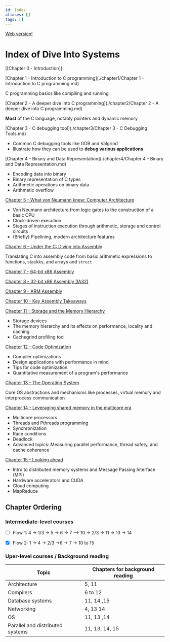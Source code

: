 ```yaml
---
id: Index
aliases: []
tags: []
---
```


[Web version!](https://diveintosystems.org/)

# Index of Dive Into Systems

[[Chapter 0 - Introduction]]

[Chapter 1 - Introduction to C programming](./chapter1/Chapter 1 - Introduction to C programming.md)

C programming basics like compiling and running

[Chapter 2 - A deeper dive into C programming](./chapter2/Chapter 2 - A deeper dive into C programming.md)

**Most** of the C language, notably pointers and dynamic memory

[Chapter 3 - C debugging tool](./chapter3/Chapter 3 - C Debugging Tools.md)

- Common C debugging tools like GDB and Valgrind
- Illustrate how they can be used to **debug various applications**

[Chapter 4 - Binary and Data Representation](./chapter4/Chapter 4 - Binary and Data Representation.md)

- Encoding data into binary
- Binary representation of C types
- Arithmetic operations on binary data
- Arithmetic overflow

[Chapter 5 - What von Neumann knew: Computer Architecture](url)

- Von Neumann architecture from logic gates to the construction of a basic CPU
- Clock-driven execution
- Stages of instruction execution through arithmetic, storage and control circuits
- (Briefly) Pipelining, modern architecture features

[Chapter 6 - Under the C: Diving into Assembly](url)

Translating C into assembly code from basic arithmetic expressions to functions, stackks, and arrays and `struct`

[Chapter 7 - 64-bit x86 Assembly](url)

[Chapter 8 - 32-bit x86 Assembly (IA32)](url)

[Chapter 9 - ARM Assembly](url)

[Chapter 10 - Key Assembly Takeaways](url)

[Chapter 11 - Storage and the Memory Hierarchy](url)

- Storage devices
- The memory hierarchy and its effects on performance, locality and caching
- Cachegrind profiling tool

[Chapter 12 - Code Optimization](url)

- Compiler optimizations
- Design applications with performance in mind
- Tips for code optimization
- Quantitative measurement of a program's performance

[Chapter 13 - The Operating System](url)

Core OS abstractions and mechanisms like processes, virtual memory and interprocess communication

[Chapter 14 - Leveraging shared memory in the multicore era](url)

- Multicore processors
- Threads and Pthreads programming
- Synchronization
- Race conditions
- Deadlock
- Advanced topics: Measuring parallel performance, thread safety, and cache coherence

[Chapter 15 - Looking ahead](url)

- Intro to distributed memory systems and Message Passing Interface (MPI)
- Hardware accelerators and CUDA
- Cloud computing
- MapReduce

## Chapter Ordering

### Intermediate-level courses

- [ ] Flow 1: 4 -> 1/3 -> 5 -> 6 -> 7 --> 10 -> 2/3 -> 11 -> 13 -> 14

- [x] Flow 2: 1 -> 4 -> 2/3 ->6 -> 7 -> 10 to 15

### Uper-level courses / Background reading

| Topic                            | Chapters for background reading |
| -------------------------------- | ------------------------------- |
| Architecture                     | 5, 11                           |
| Compilers                        | 6 to 12                         |
| Database systems                 | 11, 14 ,15                      |
| Networking                       | 4, 13 14                        |
| OS                               | 11, 13 ,14                      |
| Parallel and distributed systems | 11, 13, 14, 15                  |
